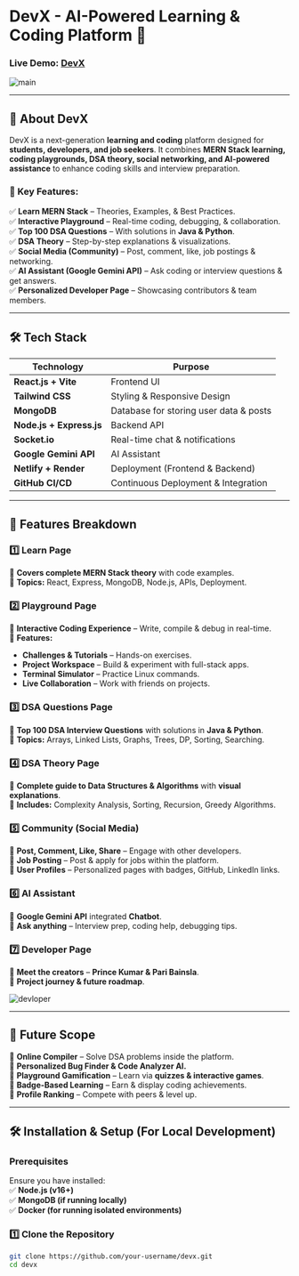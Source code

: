 # **DevX - AI-Powered Learning & Coding Platform 🚀**  
### **Live Demo:** [DevX](https://yourdevx.netlify.app)  
![main](https://github.com/user-attachments/assets/547d467d-2120-48d3-b940-b845b32370e6)

---

## **📌 About DevX**  
DevX is a next-generation **learning and coding** platform designed for **students, developers, and job seekers**. It combines **MERN Stack learning, coding playgrounds, DSA theory, social networking, and AI-powered assistance** to enhance coding skills and interview preparation.  

### **🎯 Key Features:**  
✅ **Learn MERN Stack** – Theories, Examples, & Best Practices.  
✅ **Interactive Playground** – Real-time coding, debugging, & collaboration.  
✅ **Top 100 DSA Questions** – With solutions in **Java & Python**.  
✅ **DSA Theory** – Step-by-step explanations & visualizations.  
✅ **Social Media (Community)** – Post, comment, like, job postings & networking.  
✅ **AI Assistant (Google Gemini API)** – Ask coding or interview questions & get answers.  
✅ **Personalized Developer Page** – Showcasing contributors & team members.  

---

## **🛠️ Tech Stack**
| **Technology**   | **Purpose**  |
|------------------|-------------|
| **React.js + Vite** | Frontend UI |
| **Tailwind CSS**  | Styling & Responsive Design |
| **MongoDB** | Database for storing user data & posts |
| **Node.js + Express.js** | Backend API |
| **Socket.io** | Real-time chat & notifications |
| **Google Gemini API** | AI Assistant |
| **Netlify + Render** | Deployment (Frontend & Backend) |
| **GitHub CI/CD** | Continuous Deployment & Integration |

---

## **🚀 Features Breakdown**
### **1️⃣ Learn Page**
📌 **Covers complete MERN Stack theory** with code examples.  
📌 **Topics:** React, Express, MongoDB, Node.js, APIs, Deployment.  

### **2️⃣ Playground Page**
📌 **Interactive Coding Experience** – Write, compile & debug in real-time.  
📌 **Features:**
- **Challenges & Tutorials** – Hands-on exercises.  
- **Project Workspace** – Build & experiment with full-stack apps.  
- **Terminal Simulator** – Practice Linux commands.  
- **Live Collaboration** – Work with friends on projects.  

### **3️⃣ DSA Questions Page**
📌 **Top 100 DSA Interview Questions** with solutions in **Java & Python**.  
📌 **Topics:** Arrays, Linked Lists, Graphs, Trees, DP, Sorting, Searching.  

### **4️⃣ DSA Theory Page**
📌 **Complete guide to Data Structures & Algorithms** with **visual explanations**.  
📌 **Includes:** Complexity Analysis, Sorting, Recursion, Greedy Algorithms.  

### **5️⃣ Community (Social Media)**
📌 **Post, Comment, Like, Share** – Engage with other developers.  
📌 **Job Posting** – Post & apply for jobs within the platform.  
📌 **User Profiles** – Personalized pages with badges, GitHub, LinkedIn links.  

### **6️⃣ AI Assistant**
📌 **Google Gemini API** integrated **Chatbot**.  
📌 **Ask anything** – Interview prep, coding help, debugging tips.  

### **7️⃣ Developer Page**
📌 **Meet the creators** – **Prince Kumar & Pari Bainsla**.  
📌 **Project journey & future roadmap**.

![devloper](https://github.com/user-attachments/assets/346064c9-e8c0-43b8-85e9-db74f6ff58c1)


---

## **📅 Future Scope**
🔹 **Online Compiler** – Solve DSA problems inside the platform.  
🔹 **Personalized Bug Finder & Code Analyzer AI.**  
🔹 **Playground Gamification** – Learn via **quizzes & interactive games**.  
🔹 **Badge-Based Learning** – Earn & display coding achievements.  
🔹 **Profile Ranking** – Compete with peers & level up.  

---

## **🛠️ Installation & Setup (For Local Development)**  
### **Prerequisites**  
Ensure you have installed:  
✅ **Node.js (v16+)**  
✅ **MongoDB (if running locally)**  
✅ **Docker (for running isolated environments)**  

### **1️⃣ Clone the Repository**  
```bash
git clone https://github.com/your-username/devx.git
cd devx

